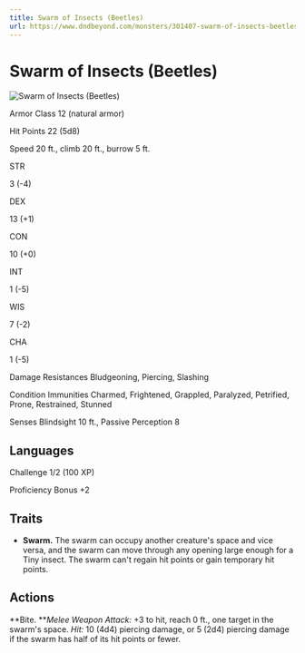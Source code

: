 ```yaml
---
title: Swarm of Insects (Beetles)
url: https://www.dndbeyond.com/monsters/301407-swarm-of-insects-beetles
---
```


# Swarm of Insects (Beetles)

![Swarm of Insects (Beetles)](swarm-of-insects-beetles.png)

Armor Class
12
(natural armor)

Hit Points
22
(5d8)

Speed
20 ft., climb 20 ft., burrow 5 ft.

STR

3
(-4)

DEX

13
(+1)

CON

10
(+0)

INT

1
(-5)

WIS

7
(-2)

CHA

1
(-5)

Damage Resistances
Bludgeoning, Piercing, Slashing

Condition Immunities
Charmed, Frightened, Grappled, Paralyzed, Petrified, Prone, Restrained, Stunned

Senses
Blindsight 10 ft., Passive Perception 8

Languages
--

Challenge
1/2 (100 XP)

Proficiency Bonus
+2

## Traits

* **Swarm.** The swarm can occupy another creature's space and vice versa, and the swarm can move through any opening large enough for a Tiny insect. The swarm can't regain hit points or gain temporary hit points.

## Actions

**Bite. ***Melee Weapon Attack:* +3 to hit, reach 0 ft., one target in the swarm's space. *Hit:* 10 (4d4) piercing damage, or 5 (2d4) piercing damage if the swarm has half of its hit points or fewer.